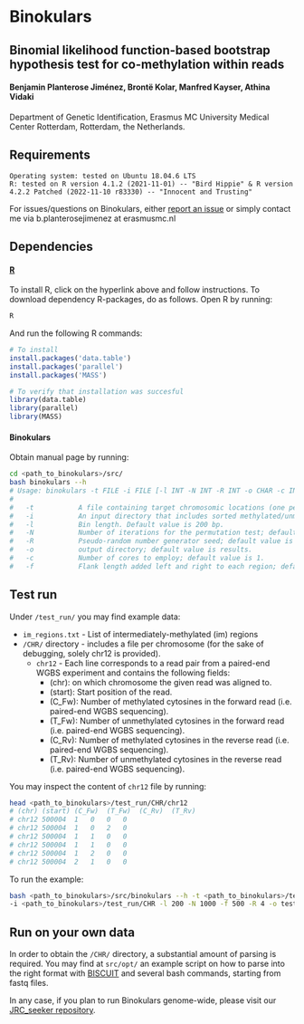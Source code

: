 # Binokulars
## Binomial likelihood function-based bootstrap hypothesis test for co-methylation within reads


#### Benjamin Planterose Jiménez, Brontë Kolar, Manfred Kayser, Athina Vidaki
Department of Genetic Identification, Erasmus MC University Medical Center Rotterdam, Rotterdam, the Netherlands.

## Requirements

    Operating system: tested on Ubuntu 18.04.6 LTS
    R: tested on R version 4.1.2 (2021-11-01) -- "Bird Hippie" & R version 4.2.2 Patched (2022-11-10 r83330) -- "Innocent and Trusting"

For issues/questions on Binokulars, either [report an issue](https://github.com/BenjaminPlanterose/Binokulars/issues) or simply contact me via b.planterosejimenez at erasmusmc.nl

## Dependencies

#### [R](https://cran.r-project.org/)

To install R, click on the hyperlink above and follow instructions. To download dependency R-packages, do as follows. Open R by running:
```bash
R
```
And run the following R commands:

```r
# To install
install.packages('data.table')
install.packages('parallel')
install.packages('MASS')

# To verify that installation was succesful
library(data.table)
library(parallel)
library(MASS)
```

#### Binokulars

Obtain manual page by running:
```bash
cd <path_to_binokulars>/src/
bash binokulars --h
# Usage: binokulars -t FILE -i FILE [-l INT -N INT -R INT -o CHAR -c INT -f INT]
#
#   -t           A file containing target chromosomic locations (one per row) in the following format chr1:1234-3456.
#   -i           An input directory that includes sorted methylated/unmethylated cytosine counts per chromosome (see Github tutorial for details)."
#   -l           Bin length. Default value is 200 bp.
#   -N           Number of iterations for the permutation test; default value is 1000.
#   -R           Pseudo-random number generator seed; default value is 1.
#   -o           output directory; default value is results.
#   -c           Number of cores to employ; default value is 1.
#   -f           Flank length added left and right to each region; default value is 500.
```

## Test run

Under ```/test_run/``` you may find example data: 

* ```im_regions.txt``` - List of intermediately-methylated (im) regions
* ```/CHR/``` directory - includes a file per chromosome (for the sake of debugging, solely chr12 is provided).
	* ```chr12``` - Each line corresponds to a read pair from a paired-end WGBS experiment and contains the following fields:
		* (chr): on which chromosome the given read was aligned to.
		* (start): Start position of the read.
		* (C_Fw): Number of methylated cytosines in the forward read (i.e. paired-end WGBS sequencing).
		* (T_Fw): Number of unmethylated cytosines in the forward read (i.e. paired-end WGBS sequencing).
		* (C_Rv): Number of methylated cytosines in the reverse read (i.e. paired-end WGBS sequencing).
		* (T_Rv): Number of unmethylated cytosines in the reverse read (i.e. paired-end WGBS sequencing).

You may inspect the content of ```chr12``` file by running:
```bash
head <path_to_binokulars>/test_run/CHR/chr12
# (chr)	(start) (C_Fw)	(T_Fw)	(C_Rv)	(T_Rv)
# chr12	500004	1	0	0	0
# chr12	500004	1	0	2	0
# chr12	500004	1	1	0	0
# chr12	500004	1	1	0	0
# chr12	500004	1	2	0	0
# chr12	500004	2	1	0	0

```

To run the example:

```bash
bash <path_to_binokulars>/src/binokulars --h -t <path_to_binokulars>/test_run/im_regions.txt \
-i <path_to_binokulars>/test_run/CHR -l 200 -N 1000 -f 500 -R 4 -o test_results -c 1
```

## Run on your own data

In order to obtain the ```/CHR/``` directory, a substantial amount of parsing is required. You may find at ```src/opt/``` an example script on how to parse into the right format with [BISCUIT](https://huishenlab.github.io/biscuit/) and several bash commands, starting from fastq files.

In any case, if you plan to run Binokulars genome-wide, please visit our [JRC_seeker repository](https://github.com/BenjaminPlanterose/JRC_seeker).



